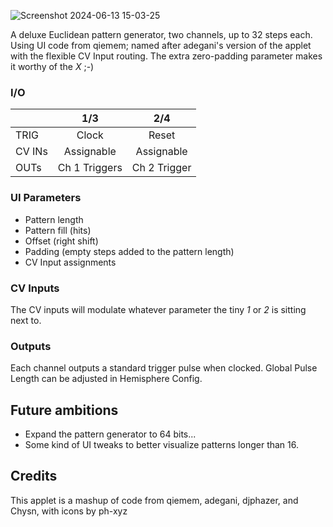 ![Screenshot 2024-06-13 15-03-25](https://github.com/djphazer/O_C-Phazerville/assets/109086194/19d27f22-6885-49f9-8c92-e6fb40d91279)

A deluxe Euclidean pattern generator, two channels, up to 32 steps each. Using UI code from qiemem; named after adegani's version of the applet with the flexible CV Input routing. The extra zero-padding parameter makes it worthy of the *X* ;-)

### I/O

|        |      1/3      |     2/4      |
| ------ | :-----------: | :----------: |
| TRIG   |     Clock     |    Reset     |
| CV INs |  Assignable   |  Assignable  |
| OUTs   | Ch 1 Triggers | Ch 2 Trigger |

### UI Parameters
* Pattern length
* Pattern fill (hits)
* Offset (right shift)
* Padding (empty steps added to the pattern length)
* CV Input assignments

### CV Inputs
The CV inputs will modulate whatever parameter the tiny _1_ or _2_ is sitting next to.

### Outputs
Each channel outputs a standard trigger pulse when clocked. Global Pulse Length can be adjusted in Hemisphere Config.

## Future ambitions
* Expand the pattern generator to 64 bits...
* Some kind of UI tweaks to better visualize patterns longer than 16.

## Credits
This applet is a mashup of code from qiemem, adegani, djphazer, and Chysn, with icons by ph-xyz
